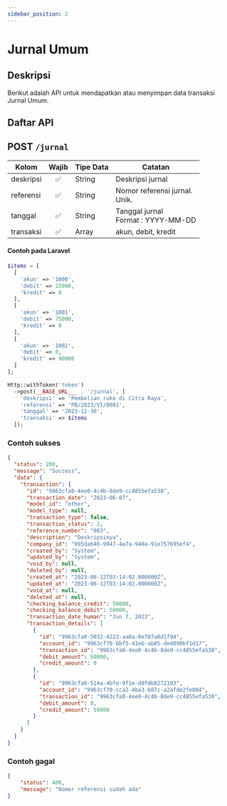 ```yaml
---
sidebar_position: 2
---
```


# Jurnal Umum

## Deskripsi

Berikut adalah API untuk mendapatkan atau menyimpan data transaksi Jurnal Umum.

## Daftar API

## POST `/jurnal`

| Kolom     | Wajib | Tipe Data | Catatan                                   |
| --------- | :---: | --------- | ----------------------------------------- |
| deskripsi |  ✅   | String    | Deskripsi jurnal                          |
| referensi |  ✅   | String    | Nomor referensi jurnal. <br /> Unik.      |
| tanggal   |  ✅   | String    | Tanggal jurnal <br /> Format : YYYY-MM-DD |
| transaksi |  ✅   | Array     | akun, debit, kredit                       |

#### Contoh pada Laravel

```php
$items = [
  [
    'akun' => '1000',
    'debit' => 15000,
    'kredit' => 0
  ],
  [
    'akun' => '1001',
    'debit' => 75000,
    'kredit' => 0
  ],
  [
    'akun' => '1002',
    'debit' => 0,
    'kredit' => 90000
  ]
];

Http::withToken('token')
  ->post(__BASE_URL___ . '/jurnal', [
    'deskripsi' => 'Pembelian ruko di Citra Raya',
    'referensi' => 'PB/2023/VI/0001',
    'tanggal' => '2023-12-30',
    'transaksi' => $items
  ]);
```

### Contoh sukses

```json
{
  "status": 200,
  "message": "Success",
  "data": {
    "transaction": {
      "id": "9963cfa0-4ee0-4c4b-8de9-cc4855efa538",
      "transaction_date": "2023-06-07",
      "model_id": "other",
      "model_type": null,
      "transaction_type": false,
      "transaction_status": 2,
      "reference_number": "003",
      "description": "Deskripsinya",
      "company_id": "995dab46-9947-4a7a-940a-91e757695ef4",
      "created_by": "System",
      "updated_by": "System",
      "void_by": null,
      "deleted_by": null,
      "created_at": "2023-06-12T03:14:02.000000Z",
      "updated_at": "2023-06-12T03:14:02.000000Z",
      "void_at": null,
      "deleted_at": null,
      "checking_balance_credit": 50000,
      "checking_balance_debit": 50000,
      "transaction_date_human": "Jun 7, 2023",
      "transaction_details": [
        {
          "id": "9963cfa0-5032-4222-aa0a-0e707a8d1f94",
          "account_id": "9963cf70-bbf5-41eb-ab85-de4090bf1d17",
          "transaction_id": "9963cfa0-4ee0-4c4b-8de9-cc4855efa538",
          "debit_amount": 50000,
          "credit_amount": 0
        },
        {
          "id": "9963cfa0-514a-4bfe-9f1e-d0fdb8272103",
          "account_id": "9963cf70-cca2-4ba3-b87c-a2afde2fe084",
          "transaction_id": "9963cfa0-4ee0-4c4b-8de9-cc4855efa538",
          "debit_amount": 0,
          "credit_amount": 50000
        }
      ]
    }
  }
}
```

### Contoh gagal

```json
{
    "status": 400,
    "message": "Nomor referensi sudah ada"
}
```

